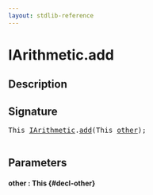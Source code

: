 ```yaml
---
layout: stdlib-reference
---
```


# IArithmetic\.add

## Description





## Signature 

<pre>
This <a href="/stdlib-reference/interfaces/IArithmetic/index" class="code_type">IArithmetic</a>.<a href="/stdlib-reference/interfaces/IArithmetic/add">add</a>(This <a href="/stdlib-reference/interfaces/IArithmetic/add#decl-other" class="code_param">other</a>);

</pre>

## Parameters

#### other  : This {#decl-other}

